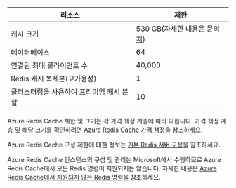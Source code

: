 | 리소스 | 제한 |
|---------------------------------------------|----------------------------------------|
| 캐시 크기 | 530 GB(자세한 내용은 [문의처](mailto:wapteams@microsoft.com?subject=Redis%20Cache%20quota%20increase)) |
| 데이터베이스 | 64 |
| 연결된 최대 클라이언트 수 | 40,000 |
| Redis 캐시 복제본(고가용성) | 1 |
| 클러스터링을 사용하여 프리미엄 캐시 분할 | 10 |

Azure Redis Cache 제한 및 크기는 각 가격 책정 계층에 따라 다릅니다. 가격 책정 계층 및 해당 크기를 확인하려면 [Azure Redis Cache 가격 책정](https://azure.microsoft.com/pricing/details/cache/)을 참조하세요.

Azure Redis Cache 구성 제한에 대한 정보는 [기본 Redis 서버 구성](redis-cache/cache-configure.md#default-redis-server-configuration)을 참조하세요.

Azure Redis Cache 인스턴스의 구성 및 관리는 Microsoft에서 수행하므로 Azure Redis Cache에서 모든 Redis 명령이 지원되지는 않습니다. 자세한 내용은 [Azure Redis Cache에서 지원되지 않는 Redis 명령](redis-cache/cache-configure.md#redis-commands-not-supported-in-azure-redis-cache)을 참조하세요.

<!---HONumber=AcomDC_0525_2016-->